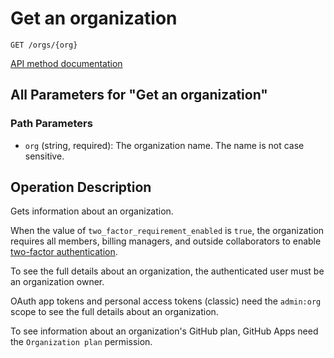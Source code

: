 # Get an organization

`GET /orgs/{org}`

[API method documentation](https://docs.github.com/rest/orgs/orgs#get-an-organization)

## All Parameters for "Get an organization"

### Path Parameters

- `org` (string, required): The organization name. The name is not case sensitive.

## Operation Description

Gets information about an organization.

When the value of `two_factor_requirement_enabled` is `true`, the organization requires all members, billing managers, and outside collaborators to enable [two-factor authentication](https://docs.github.com/articles/securing-your-account-with-two-factor-authentication-2fa/).

To see the full details about an organization, the authenticated user must be an organization owner.

OAuth app tokens and personal access tokens (classic) need the `admin:org` scope to see the full details about an organization.

To see information about an organization's GitHub plan, GitHub Apps need the `Organization plan` permission.
